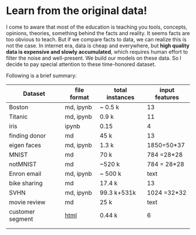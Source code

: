 # Learn from the original data!

I come to aware that most of the education is teaching you tools, concepts, opinions, theories, something behind the facts and reality. It seems facts are too obvious to teach. But if we compare facts to data, we can realize this is not the case. In internet era, data is cheap and everywhere, but **high quality data is expensive and slowly accumulated**, which requires human effort to filter the noise and well-present. We build our models on these data. So I decide to pay special attention to these time-honored dataset. 

Following is a brief summary:

| Dataset          | file format                              | total instances | input features |
| ---------------- | ---------------------------------------- | --------------- | -------------- |
| Boston           | md, ipynb                                | ~ 0.5 k         | 13             |
| Titanic          | md, ipynb                                | 0.9 k           | 11             |
| iris             | ipynb                                    | 0.15            | 4              |
| finding donor    | md                                       | 45 k            | 13             |
| eigen faces      | md, ipynb                                | 1.3 k           | 1850=50*37     |
| MNIST            | md                                       | 70 k            | 784 =28*28     |
| notMNIST         | md                                       | ~520 k          | 784 = 28*28    |
| Enron email      | md, ipynb                                | ~ 500 k         | text           |
| bike sharing     | md                                       | 17.4 k          | 13             |
| SVHN             | md, ipynb                                | 99.3 k+531k     | 1024 =32*32    |
| movie review     | md                                       | 25 k            | text           |
| customer segment | [html](http://www.yuchao.us/2017/02/machine-learning-nd-2-unsupervised.html) | 0.44 k          | 6              |
|                  |                                          |                 |                |
|                  |                                          |                 |                |